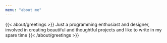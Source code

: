 ```yaml
---
menu: "about me"
---
```


{{< about/greetings >}}
Just a programming enthusiast and designer,
involved in creating beautiful and thoughtful projects
and like to write in my spare time
{{< /about/greetings >}}